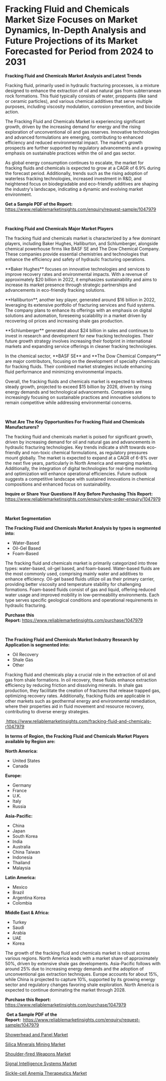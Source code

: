 <p><h1>Fracking Fluid and Chemicals Market Size Focuses on Market Dynamics, In-Depth Analysis and Future Projections of its Market Forecasted for Period from 2024 to 2031</h1></p><p><strong>Fracking Fluid and Chemicals Market Analysis and Latest Trends</strong></p>
<p><p>Fracking fluid, primarily used in hydraulic fracturing processes, is a mixture designed to enhance the extraction of oil and natural gas from subterranean rock formations. This fluid typically consists of water, proppants (like sand or ceramic particles), and various chemical additives that serve multiple purposes, including viscosity modulation, corrosion prevention, and biocide action.</p><p>The Fracking Fluid and Chemicals Market is experiencing significant growth, driven by the increasing demand for energy and the rising exploration of unconventional oil and gas reserves. Innovative technologies and advanced formulations are emerging, contributing to enhanced efficiency and reduced environmental impact. The market's growth prospects are further supported by regulatory advancements and a growing emphasis on sustainable practices within the oil and gas sector.</p><p>As global energy consumption continues to escalate, the market for fracking fluids and chemicals is expected to grow at a CAGR of 6.9% during the forecast period. Additionally, trends such as the rising adoption of waterless fracking technologies, increased investment in R&D, and heightened focus on biodegradable and eco-friendly additives are shaping the industry's landscape, indicating a dynamic and evolving market environment.</p></p>
<p><strong>Get a Sample PDF of the Report:&nbsp;</strong> <a href="https://www.reliablemarketinsights.com/enquiry/request-sample/1047979?utm_campaign=1584&utm_medium=2&utm_source=Github&utm_content=ia&utm_term=13102024&utm_id=fracking-fluid-and-chemicals">https://www.reliablemarketinsights.com/enquiry/request-sample/1047979</a></p>
<p>&nbsp;</p>
<p><strong>Fracking Fluid and Chemicals Major Market Players</strong></p>
<p><p>The fracking fluid and chemicals market is characterized by a few dominant players, including Baker Hughes, Halliburton, and Schlumberger, alongside chemical powerhouse firms like BASF SE and The Dow Chemical Company. These companies provide essential chemistries and technologies that enhance the efficiency and safety of hydraulic fracturing operations.</p><p>**Baker Hughes** focuses on innovative technologies and services to improve recovery rates and environmental impacts. With a revenue of approximately $20 billion in 2022, it emphasizes sustainability and aims to increase its market presence through strategic partnerships and advancements in eco-friendly fracking solutions.</p><p>**Halliburton**, another key player, generated around $16 billion in 2022, leveraging its extensive portfolio of fracturing services and fluid systems. The company plans to enhance its offerings with an emphasis on digital solutions and automation, foreseeing scalability in a market driven by recovering oil prices and increasing shale gas production.</p><p>**Schlumberger** generated about $24 billion in sales and continues to invest in research and development for new fracking technologies. Their future growth strategy involves increasing their footprint in international markets and expanding service offerings in cleaner fracking technologies.</p><p>In the chemical sector, **BASF SE** and **The Dow Chemical Company** are major contributors, focusing on the development of specialty chemicals for fracking fluids. Their combined market strategies include enhancing fluid performance and minimizing environmental impacts.</p><p>Overall, the fracking fluids and chemicals market is expected to witness steady growth, projected to exceed $15 billion by 2026, driven by rising energy demands and technological advancements. Companies are increasingly focusing on sustainable practices and innovative solutions to remain competitive while addressing environmental concerns.</p></p>
<p>&nbsp;</p>
<p><strong>What Are The Key Opportunities For Fracking Fluid and Chemicals Manufacturers?</strong></p>
<p><p>The fracking fluid and chemicals market is poised for significant growth, driven by increasing demand for oil and natural gas and advancements in hydraulic fracturing technologies. Key trends indicate a shift towards eco-friendly and non-toxic chemical formulations, as regulatory pressures mount globally. The market is expected to expand at a CAGR of 6-8% over the next five years, particularly in North America and emerging markets. Additionally, the integration of digital technologies for real-time monitoring and optimization will enhance operational efficiencies. Future outlook suggests a competitive landscape with sustained innovations in chemical compositions and enhanced focus on sustainability.</p></p>
<p><strong>Inquire or Share Your Questions If Any Before Purchasing This Report:</strong> <a href="https://www.reliablemarketinsights.com/enquiry/pre-order-enquiry/1047979?utm_campaign=1584&utm_medium=2&utm_source=Github&utm_content=ia&utm_term=13102024&utm_id=fracking-fluid-and-chemicals">https://www.reliablemarketinsights.com/enquiry/pre-order-enquiry/1047979</a></p>
<p>&nbsp;</p>
<p><strong>Market Segmentation</strong></p>
<p><strong>The Fracking Fluid and Chemicals Market Analysis by types is segmented into:</strong></p>
<p><ul><li>Water-Based</li><li>Oil-Gel Based</li><li>Foam-Based</li></ul></p>
<p><p>The fracking fluid and chemicals market is primarily categorized into three types: water-based, oil-gel based, and foam-based. Water-based fluids are the most commonly used, comprising mainly water and additives to enhance efficiency. Oil-gel based fluids utilize oil as their primary carrier, providing better viscosity and temperature stability for challenging formations. Foam-based fluids consist of gas and liquid, offering reduced water usage and improved mobility in low-permeability environments. Each type serves specific geological conditions and operational requirements in hydraulic fracturing.</p></p>
<p><strong>Purchase this Report:&nbsp;</strong><a href="https://www.reliablemarketinsights.com/purchase/1047979?utm_campaign=1584&utm_medium=2&utm_source=Github&utm_content=ia&utm_term=13102024&utm_id=fracking-fluid-and-chemicals">https://www.reliablemarketinsights.com/purchase/1047979</a></p>
<p>&nbsp;</p>
<p><strong>The Fracking Fluid and Chemicals Market Industry Research by Application is segmented into:</strong></p>
<p><ul><li>Oil Recovery</li><li>Shale Gas</li><li>Other</li></ul></p>
<p><p>Fracking fluid and chemicals play a crucial role in the extraction of oil and gas from shale formations. In oil recovery, these fluids enhance extraction efficiency by reducing friction and dissolving minerals. In shale gas production, they facilitate the creation of fractures that release trapped gas, optimizing recovery rates. Additionally, fracking fluids are applicable in other markets such as geothermal energy and environmental remediation, where their properties aid in fluid movement and resource recovery, contributing to diverse energy strategies.</p></p>
<p><a href="https://www.reliablemarketinsights.com/fracking-fluid-and-chemicals-r1047979?utm_campaign=1584&utm_medium=2&utm_source=Github&utm_content=ia&utm_term=13102024&utm_id=fracking-fluid-and-chemicals">&nbsp;https://www.reliablemarketinsights.com/fracking-fluid-and-chemicals-r1047979</a></p>
<p><strong>In terms of Region, the Fracking Fluid and Chemicals Market Players available by Region are:</strong></p>
<p>
    <p> <strong> North America: </strong>
        <ul>
            <li>United States</li>
            <li>Canada</li>
        </ul>
        </p> 
    <p> <strong> Europe: </strong>
        <ul>
            <li>Germany</li>
            <li>France</li>
            <li>U.K.</li>
            <li>Italy</li>
            <li>Russia</li>
        </ul>
        </p> 
    <p> <strong> Asia-Pacific: </strong>
        <ul>
            <li>China</li>
            <li>Japan</li>
            <li>South Korea</li>
            <li>India</li>
            <li>Australia</li>
            <li>China Taiwan</li>
            <li>Indonesia</li>
            <li>Thailand</li>
            <li>Malaysia</li>
        </ul>
        </p> 
    <p> <strong> Latin America: </strong>
        <ul>
            <li>Mexico</li>
            <li>Brazil</li>
            <li>Argentina Korea</li>
            <li>Colombia</li>
        </ul>
        </p> 
    <p> <strong> Middle East & Africa: </strong>
        <ul>
            <li>Turkey</li>
            <li>Saudi</li>
            <li>Arabia</li>
            <li>UAE</li>
            <li>Korea</li>
        </ul>
    </p>
    </p>
<p><p>The growth of the fracking fluid and chemicals market is robust across various regions. North America leads with a market share of approximately 50%, driven by extensive shale gas developments. Asia-Pacific follows with around 25% due to increasing energy demands and the adoption of unconventional gas extraction techniques. Europe accounts for about 15%, while China is projected to capture 10%, supported by its growing energy sector and regulatory changes favoring shale exploration. North America is expected to continue dominating the market through 2028.</p></p>
<p><strong>Purchase this Report: </strong><a href="https://www.reliablemarketinsights.com/purchase/1047979?utm_campaign=1584&utm_medium=2&utm_source=Github&utm_content=ia&utm_term=13102024&utm_id=fracking-fluid-and-chemicals">https://www.reliablemarketinsights.com/purchase/1047979</a></p>
<p>&nbsp;<strong>Get a Sample PDF of the Report:&nbsp;&nbsp;</strong><a href="https://www.reliablemarketinsights.com/enquiry/request-sample/1047979?utm_campaign=1584&utm_medium=2&utm_source=Github&utm_content=ia&utm_term=13102024&utm_id=fracking-fluid-and-chemicals">https://www.reliablemarketinsights.com/enquiry/request-sample/1047979</a></p>
<p><strong></strong></p>
<p><p><a href="https://www.linkedin.com/pulse/showerhead-panel-market-trends-strategic-insights-2024-2031-h1due?utm_campaign=1584&utm_medium=2&utm_source=Github&utm_content=ia&utm_term=13102024&utm_id=fracking-fluid-and-chemicals">Showerhead and Panel Market</a></p><p><a href="https://www.linkedin.com/pulse/silica-minerals-mining-industry-insights-report-analyzing-wmpke?utm_campaign=1584&utm_medium=2&utm_source=Github&utm_content=ia&utm_term=13102024&utm_id=fracking-fluid-and-chemicals">Silica Minerals Mining Market</a></p><p><a href="https://www.linkedin.com/pulse/shoulder-fired-weapons-market-consolidation-impact-structure-1b2ie?utm_campaign=1584&utm_medium=2&utm_source=Github&utm_content=ia&utm_term=13102024&utm_id=fracking-fluid-and-chemicals">Shoulder-fired Weapons Market</a></p><p><a href="https://www.linkedin.com/pulse/signal-intelligence-systems-spectrum-usage-patterns-vn8be?utm_campaign=1584&utm_medium=2&utm_source=Github&utm_content=ia&utm_term=13102024&utm_id=fracking-fluid-and-chemicals">Signal Intelligence Systems Market</a></p><p><a href="https://www.linkedin.com/pulse/sickle-cell-anemia-therapeutics-landscape-product-spectrum-blmhe?utm_campaign=1584&utm_medium=2&utm_source=Github&utm_content=ia&utm_term=13102024&utm_id=fracking-fluid-and-chemicals">Sickle-cell Anemia Therapeutics Market</a></p></p>